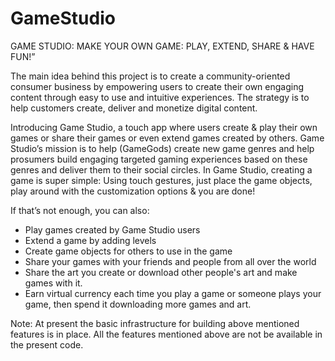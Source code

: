 GameStudio
==========

GAME STUDIO: MAKE YOUR OWN GAME: PLAY, EXTEND, SHARE &amp; HAVE FUN!” 

The main idea behind this project is to create a community-oriented consumer business by empowering users to create their own engaging content through easy to use and intuitive experiences.  The strategy is to help customers create, deliver and monetize digital content.

Introducing Game Studio, a touch app where users create & play their own games or share their games or even extend games created by others. Game Studio’s mission is to help (GameGods) create new game genres and help  prosumers build engaging targeted gaming experiences based on these genres and deliver them to their social circles. In Game Studio, creating a game is super simple:  Using touch gestures, just place the game objects, play around with the customization options & you are done!

If that’s not enough, you can also:
- Play games created by Game Studio users
- Extend a game by adding levels
- Create game objects for others to use in the game 
- Share your games with your friends and people from all over the world
- Share the art you create or download other people's art and make games with it.
- Earn virtual currency each time you play a game or someone plays your game, then spend it downloading more games and art.

Note: At present the basic infrastructure for building above mentioned features is in place. All the features mentioned above are not be available in the present code.

